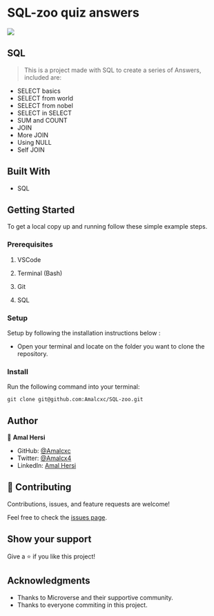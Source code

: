 # SQL-zoo quiz answers

![](https://img.shields.io/badge/Microverse-blueviolet)

## SQL 

> This is a project made with SQL to create a series of Answers, included are:
* SELECT basics
* SELECT from world
* SELECT from nobel
* SELECT in SELECT
* SUM and COUNT
* JOIN
* More JOIN
* Using NULL
* Self JOIN 

## Built With

- SQL

## Getting Started

To get a local copy up and running follow these simple example steps.

### Prerequisites

1. VSCode

2. Terminal (Bash)

3. Git

4. SQL

### Setup

Setup by  following the installation instructions below :
* Open your terminal and locate on the folder you want to clone the repository.

### Install

Run the following command into your terminal:

```console
git clone git@github.com:Amalcxc/SQL-zoo.git
```

## Author

👤 **Amal Hersi**

- GitHub: [@Amalcxc](https://github.com/Amalcxc)
- Twitter: [@Amalcx4](https://twitter.com/Amalcx4)
- LinkedIn: [Amal Hersi](https://www.linkedin.com/in/amal-hersi-a29583205/)

## 🤝 Contributing

Contributions, issues, and feature requests are welcome!

Feel free to check the [issues page](https://github.com/Amalcxc/SQL-zoo/issues).

## Show your support

Give a ⭐️ if you like this project!

## Acknowledgments

- Thanks to Microverse and their supportive community.
- Thanks to everyone commiting in this project.


